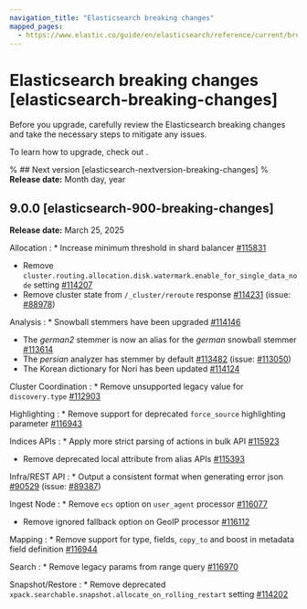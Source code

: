 ```yaml
---
navigation_title: "Elasticsearch breaking changes"
mapped_pages:
  - https://www.elastic.co/guide/en/elasticsearch/reference/current/breaking-changes.html
---
```


# Elasticsearch breaking changes [elasticsearch-breaking-changes]
Before you upgrade, carefully review the Elasticsearch breaking changes and take the necessary steps to mitigate any issues. 

To learn how to upgrade, check out <uprade docs>.

% ## Next version [elasticsearch-nextversion-breaking-changes]
% **Release date:** Month day, year

## 9.0.0 [elasticsearch-900-breaking-changes]
**Release date:** March 25, 2025

Allocation
:   * Increase minimum threshold in shard balancer [#115831](https://github.com/elastic/elasticsearch/pull/115831)
* Remove `cluster.routing.allocation.disk.watermark.enable_for_single_data_node` setting [#114207](https://github.com/elastic/elasticsearch/pull/114207)
* Remove cluster state from `/_cluster/reroute` response [#114231](https://github.com/elastic/elasticsearch/pull/114231) (issue: [#88978](https://github.com/elastic/elasticsearch/issues/88978))

Analysis
:   * Snowball stemmers have been upgraded [#114146](https://github.com/elastic/elasticsearch/pull/114146)
* The *german2* stemmer is now an alias for the *german* snowball stemmer [#113614](https://github.com/elastic/elasticsearch/pull/113614)
* The *persian* analyzer has stemmer by default [#113482](https://github.com/elastic/elasticsearch/pull/113482) (issue: [#113050](https://github.com/elastic/elasticsearch/issues/113050))
* The Korean dictionary for Nori has been updated [#114124](https://github.com/elastic/elasticsearch/pull/114124)


Cluster Coordination
:   * Remove unsupported legacy value for `discovery.type` [#112903](https://github.com/elastic/elasticsearch/pull/112903)


Highlighting
:   * Remove support for deprecated `force_source` highlighting parameter [#116943](https://github.com/elastic/elasticsearch/pull/116943)


Indices APIs
:   * Apply more strict parsing of actions in bulk API [#115923](https://github.com/elastic/elasticsearch/pull/115923)
* Remove deprecated local attribute from alias APIs [#115393](https://github.com/elastic/elasticsearch/pull/115393)


Infra/REST API
:   * Output a consistent format when generating error json [#90529](https://github.com/elastic/elasticsearch/pull/90529) (issue: [#89387](https://github.com/elastic/elasticsearch/issues/89387))


Ingest Node
:   * Remove `ecs` option on `user_agent` processor [#116077](https://github.com/elastic/elasticsearch/pull/116077)
* Remove ignored fallback option on GeoIP processor [#116112](https://github.com/elastic/elasticsearch/pull/116112)


Mapping
:   * Remove support for type, fields, `copy_to` and boost in metadata field definition [#116944](https://github.com/elastic/elasticsearch/pull/116944)


Search
:   * Remove legacy params from range query [#116970](https://github.com/elastic/elasticsearch/pull/116970)


Snapshot/Restore
:   * Remove deprecated `xpack.searchable.snapshot.allocate_on_rolling_restart` setting [#114202](https://github.com/elastic/elasticsearch/pull/114202)

